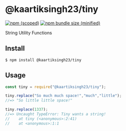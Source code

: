 # @kaartiksingh23/tiny

[![npm (scoped)](https://img.shields.io/npm/v/@kaartiksingh23/tiny.svg)](https://www.npmjs.com/package/@kaartiksingh23/tiny)
[![npm bundle size (minified)](https://img.shields.io/bundlephobia/min/@kaartiksingh23/tiny.svg)](https://www.npmjs.com/package/@kaartiksingh23/tiny)

String Utility Functions

## Install

```
$ npm install @kaartiksingh23/tiny
```

## Usage

```js
const tiny = require("@kaartiksingh23/tiny");

tiny.replace("So much much space!","much","little");
//=> "So little little space!"

tiny.replace(1337);
//=> Uncaught TypeError: Tiny wants a string!
//    at tiny (<anonymous>:2:41)
//    at <anonymous>:1:1

```
